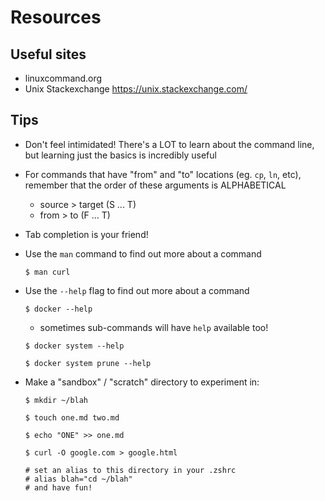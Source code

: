 # Resources

## Useful sites
- linuxcommand.org
- Unix Stackexchange https://unix.stackexchange.com/
## Tips

- Don't feel intimidated! There's a LOT to learn about the command line, but learning just the basics is incredibly useful
- For commands that have "from" and "to" locations (eg. `cp`, `ln`, etc), remember that the order of these arguments is ALPHABETICAL
  - source > target (S ... T)
  - from > to (F ... T)

- Tab completion is your friend!


- Use the `man` command to find out more about a command
  ```
  $ man curl
  ```

- Use the `--help` flag to find out more about a command
  ```
  $ docker --help
  ```
  - sometimes sub-commands will have `help` available too!
  ```
  $ docker system --help

  $ docker system prune --help
  ```

- Make a "sandbox" / "scratch" directory to experiment in:
  ```
  $ mkdir ~/blah

  $ touch one.md two.md

  $ echo "ONE" >> one.md

  $ curl -O google.com > google.html

  # set an alias to this directory in your .zshrc
  # alias blah="cd ~/blah"
  # and have fun!
  ```
